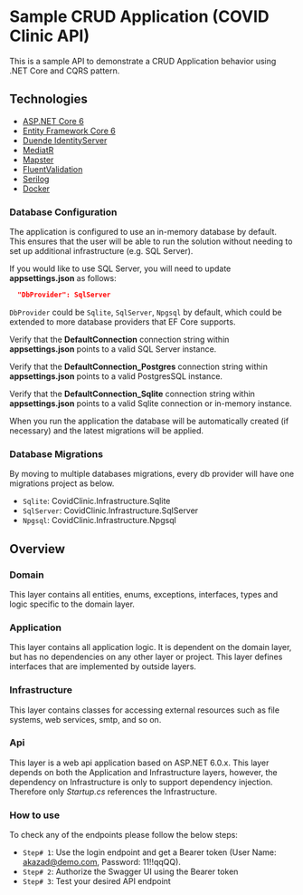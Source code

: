 # Sample CRUD Application (COVID Clinic API)

This is a sample API to demonstrate a CRUD Application behavior using .NET Core and CQRS pattern. 


## Technologies
* [ASP.NET Core 6](https://docs.microsoft.com/en-us/aspnet/core/introduction-to-aspnet-core?view=aspnetcore-6.0)
* [Entity Framework Core 6](https://docs.microsoft.com/en-us/ef/core/)
* [Duende IdentityServer](https://github.com/DuendeSoftware/IdentityServer)
* [MediatR](https://github.com/jbogard/MediatR)
* [Mapster](https://github.com/MapsterMapper/Mapster)
* [FluentValidation](https://fluentvalidation.net/)
* [Serilog](https://serilog.net/)
* [Docker](https://www.docker.com/)


### Database Configuration

The application is configured to use an in-memory database by default. This ensures that the user will be able to run the solution without needing to set up additional infrastructure (e.g. SQL Server).

If you would like to use SQL Server, you will need to update **appsettings.json** as follows:

```json
  "DbProvider": SqlServer
```

`DbProvider` could be `Sqlite`, `SqlServer`, `Npgsql` by default, which could be extended to more database providers that EF Core supports. 

Verify that the **DefaultConnection** connection string within **appsettings.json** points to a valid SQL Server instance.

Verify that the **DefaultConnection_Postgres** connection string within **appsettings.json** points to a valid PostgresSQL instance.

Verify that the **DefaultConnection_Sqlite** connection string within **appsettings.json** points to a valid Sqlite connection or in-memory instance.

When you run the application the database will be automatically created (if necessary) and the latest migrations will be applied.

### Database Migrations

By moving to multiple databases migrations, every db provider will have one migrations project as below.

* `Sqlite`: CovidClinic.Infrastructure.Sqlite
* `SqlServer`: CovidClinic.Infrastructure.SqlServer
* `Npgsql`: CovidClinic.Infrastructure.Npgsql

## Overview

### Domain

This layer contains all entities, enums, exceptions, interfaces, types and logic specific to the domain layer.

### Application

This layer contains all application logic. It is dependent on the domain layer, but has no dependencies on any other layer or project. This layer defines interfaces that are implemented by outside layers.

### Infrastructure

This layer contains classes for accessing external resources such as file systems, web services, smtp, and so on.

### Api

This layer is a web api application based on ASP.NET 6.0.x. This layer depends on both the Application and Infrastructure layers, however, the dependency on Infrastructure is only to support dependency injection. Therefore only *Startup.cs* references the Infrastructure.

### How to use

To check any of the endpoints please follow the below steps:

* `Step# 1`: Use the login endpoint and get a Bearer token (User Name: akazad@demo.com, Password: 11!!qqQQ).
* `Step# 2`: Authorize the Swagger UI using the Bearer token
* `Step# 3`: Test your desired API endpoint
